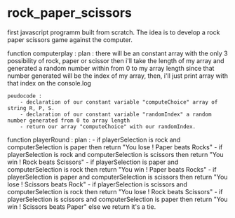 # rock_paper_scissors

first javascript programm built from scratch. The idea is to develop a rock paper scissors game against the computer.

function computerplay :
    plan : there will be an constant array with the only 3 possibility of rock, paper or scissor
           then i'll take the length of my array and generated a random number within from 0 to my array length
           since that number generated will be the index of my array, then, i'll just print array with that index on the console.log

    peudocode : 
        - declaration of our constant variable "computeChoice" array of string R, P, S.
        - declaration of our constant variable "randomIndex" a random number generated from 0 to array length
        - return our array "computeChoice" with our randomIndex.

function playerRound : 
    plan :
        - if playerSelection is rock and computerSelection is paper
          then return "You lose ! Paper beats Rocks"
        - if playerSelection is rock and computerSelection is scissors
          then return "You win ! Rock beats Scissors"
        - if playerSelection is paper and computerSelection is rock
          then return "You win ! Paper beats Rocks"
        - if playerSelection is paper and computerSelection is scissors
          then return "You lose ! Scissors beats Rock"
        - if playerSelection is scissors and computerSelection is rock
          then return "You lose ! Rock beats Scissors"
        - if playerSelection is scissors and computerSelection is paper
          then return "You win ! Scissors beats Paper"
        else
            we return it's a tie.


